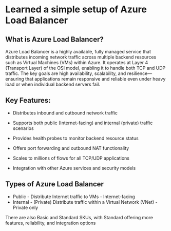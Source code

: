 # Learned a simple setup of Azure Load Balancer 

## What is Azure Load Balancer?

Azure Load Balancer is a highly available, fully managed service that distributes incoming network traffic across multiple backend resources such as Virtual Machines (VMs) within Azure. It operates at Layer 4 (Transport Layer) of the OSI model, enabling it to handle both TCP and UDP traffic. The key goals are high availability, scalability, and resilience—ensuring that applications remain responsive and reliable even under heavy load or when individual backend servers fail.

## Key Features:

- Distributes inbound and outbound network traffic

- Supports both public (Internet-facing) and internal (private) traffic scenarios

- Provides health probes to monitor backend resource status

- Offers port forwarding and outbound NAT functionality

- Scales to millions of flows for all TCP/UDP applications

- Integration with other Azure services and security models

## Types of Azure Load Balancer

- Public - Distribute Internet traffic to VMs - Internet-facing
- Internal - (Private)	Distribute traffic within a Virtual Network (VNet) - Private only

There are also Basic and Standard SKUs, with Standard offering more features, reliability, and integration options
